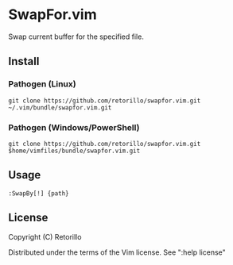 # SwapFor.vim

Swap current buffer for the specified file.

## Install

### Pathogen (Linux)

```vimL
git clone https://github.com/retorillo/swapfor.vim.git ~/.vim/bundle/swapfor.vim.git
```

### Pathogen (Windows/PowerShell)

```vimL
git clone https://github.com/retorillo/swapfor.vim.git $home/vimfiles/bundle/swapfor.vim.git
```

## Usage

```vimL
:SwapBy[!] {path}
```

## License

Copyright (C) Retorillo

Distributed under the terms of the Vim license. See ":help license"


